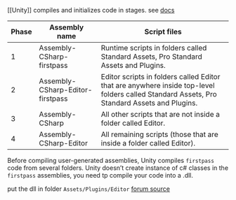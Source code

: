 [[Unity]] compiles and initializes code in stages. see [docs](https://docs.unity3d.com/Manual/ScriptCompileOrderFolders.html)

| **Phase** | **Assembly name**                | **Script files**                                                                                                                            |
| --------- | -------------------------------- | ------------------------------------------------------------------------------------------------------------------------------------------- |
| 1         | Assembly-CSharp-firstpass        | Runtime scripts in folders called Standard Assets, Pro Standard Assets and Plugins.                                                         |
| 2         | Assembly-CSharp-Editor-firstpass | Editor scripts in folders called Editor that are anywhere inside top-level folders called Standard Assets, Pro Standard Assets and Plugins. |
| 3         | Assembly-CSharp                  | All other scripts that are not inside a folder called Editor.                                                                               |
| 4         | Assembly-CSharp-Editor           | All remaining scripts (those that are inside a folder called Editor).                                                                       |

Before compiling user-generated assemblies, Unity compiles `firstpass` code from several folders. 
Unity doesn’t create instance of c# classes in the `firstpass` assemblies, you need tp compile your code into a .dll. 

put the dll in folder `Assets/Plugins/Editor`
[forum source](https://discussions.unity.com/t/add-manifest-json-dependencies-to-exported-unity-package/251910/3)